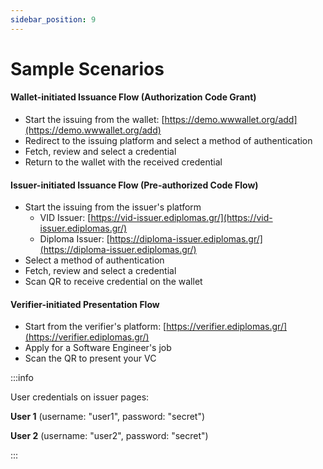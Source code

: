 ```yaml
---
sidebar_position: 9
---
```


# Sample Scenarios



#### Wallet-initiated Issuance Flow (Authorization Code Grant)
- Start the issuing from the wallet: [https://demo.wwwallet.org/add](https://demo.wwwallet.org/add)
- Redirect to the issuing platform and select a method of authentication
- Fetch, review and select a credential
- Return to the wallet with the received credential

#### Issuer-initiated Issuance Flow (Pre-authorized Code Flow)
- Start the issuing from the issuer's platform
  - VID Issuer: [https://vid-issuer.ediplomas.gr/](https://vid-issuer.ediplomas.gr/)
  - Diploma Issuer: [https://diploma-issuer.ediplomas.gr/](https://diploma-issuer.ediplomas.gr/)
- Select a method of authentication
- Fetch, review and select a credential
- Scan QR to receive credential on the wallet

#### Verifier-initiated Presentation Flow
- Start from the verifier's platform: [https://verifier.ediplomas.gr/](https://verifier.ediplomas.gr/)
- Apply for a Software Engineer's job
- Scan the QR to present your VC


:::info

User credentials on issuer pages:

**User 1** (username: "user1", password: "secret")


**User 2** (username: "user2", password: "secret")


:::